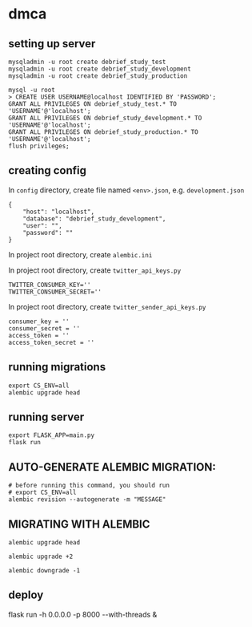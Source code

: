 # dmca

## setting up server
```
mysqladmin -u root create debrief_study_test
mysqladmin -u root create debrief_study_development
mysqladmin -u root create debrief_study_production

mysql -u root
> CREATE USER USERNAME@localhost IDENTIFIED BY 'PASSWORD';
GRANT ALL PRIVILEGES ON debrief_study_test.* TO 'USERNAME'@'localhost';
GRANT ALL PRIVILEGES ON debrief_study_development.* TO 'USERNAME'@'localhost';
GRANT ALL PRIVILEGES ON debrief_study_production.* TO 'USERNAME'@'localhost';
flush privileges;
```

## creating config
In `config` directory, create file named `<env>.json`, e.g. `development.json`
```
{
    "host": "localhost",
    "database": "debrief_study_development",
    "user": "",
    "password": ""
}
```

In project root directory, create `alembic.ini`

In project root directory, create `twitter_api_keys.py`
```
TWITTER_CONSUMER_KEY=''
TWITTER_CONSUMER_SECRET=''
```

In project root directory, create `twitter_sender_api_keys.py`
```
consumer_key = ''
consumer_secret = ''
access_token = ''
access_token_secret = ''
```

## running migrations
```
export CS_ENV=all
alembic upgrade head
```

## running server

```
export FLASK_APP=main.py
flask run
```

## AUTO-GENERATE ALEMBIC MIGRATION:
```
# before running this command, you should run
# export CS_ENV=all
alembic revision --autogenerate -m "MESSAGE"
```

## MIGRATING WITH ALEMBIC
```
alembic upgrade head

alembic upgrade +2

alembic downgrade -1

```

## deploy

flask run -h 0.0.0.0 -p 8000 --with-threads &
